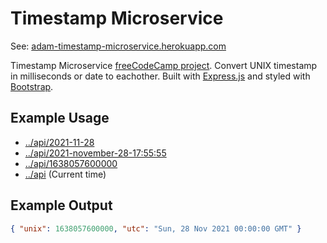 # Timestamp Microservice

See: [adam-timestamp-microservice.herokuapp.com](https://adam-timestamp-microservice.herokuapp.com/)

Timestamp Microservice [freeCodeCamp project](https://www.freecodecamp.org/learn/apis-and-microservices/apis-and-microservices-projects/timestamp-microservice). Convert UNIX timestamp in milliseconds or date to eachother.
Built with [Express.js](https://expressjs.com/) and styled with [Bootstrap](https://getbootstrap.com/).

## Example Usage

- [../api/2021-11-28](https://adam-timestamp-microservice.herokuapp.com/api/2021-11-28)
- [../api/2021-november-28-17:55:55](https://adam-timestamp-microservice.herokuapp.com/api/2021-november-28-17:55:55)
- [../api/1638057600000](https://adam-timestamp-microservice.herokuapp.com/api/1638057600000)
- [../api](https://adam-timestamp-microservice.herokuapp.com/api) (Current time)

## Example Output

```json
{ "unix": 1638057600000, "utc": "Sun, 28 Nov 2021 00:00:00 GMT" }
```
